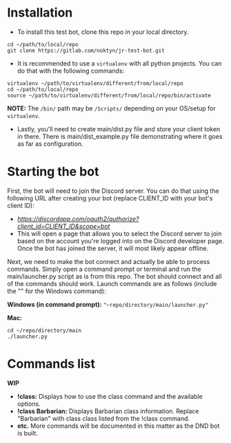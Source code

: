 # Installation
  - To install this test bot, clone this repo in your local directory.
```
cd ~/path/to/local/repo
git clone https://gitlab.com/noktyn/jr-test-bot.git
```
  - It is recommended to use a `virtualenv` with all python projects. You can do that with the following commands:
```
virtualenv ~/path/to/virtualenv/different/from/local/repo
cd ~/path/to/local/repo
source ~/path/to/virtualenv/different/from/local/repo/bin/activate
```
**NOTE:** The `/bin/` path may be `/Scripts/` depending on your OS/setup for `virtualenv`.
  - Lastly, you'll need to create main/dist.py file and store your client token in there. There is  main/dist_example.py file demonstrating where it goes as far as configuration.


# Starting the bot
First, the bot will need to join the Discord server. You can do that using the following URL after creating your bot (replace CLIENT_ID with your bot's client ID):
  - *https://discordapp.com/oauth2/authorize?client_id=CLIENT_ID&scope=bot*
  - This will open a page that allows you to select the Discord server to join based on the account you're logged into on the Discord developer page. Once the bot has joined the server, it will most likely appear offline.

Next, we need to make the bot connect and actually be able to process commands. Simply open a command prompt or terminal and run the main/launcher.py script as is from this repo. The bot should connect and all of the commands should work. Launch commands are as follows (include the "" for the Windows command):

**Windows (in command prompt):**
`"~repo/directory/main/launcher.py"`

**Mac:**
```
cd ~/repo/directory/main
./launcher.py
```

# Commands list
**WIP**
  - **!class:** Displays how to use the class command and the available options.
  - **!class Barbarian:** Displays Barbarian class information. Replace "Barbarian" with class class listed from the !class command.
  - **etc.** More commands will be documented in this matter as the DND bot is built.
